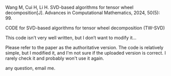 Wang M, Cui H, Li H. SVD-based algorithms for tensor wheel decomposition[J]. Advances in Computational Mathematics, 2024, 50(5): 99.

CODE for SVD-based algorithms for tensor wheel decomposition (TW-SVD)

This code isn't very well written, but I don’t want to modify it... 

Please refer to the paper as the authoritative version. The code is relatively simple, but I modified it, and I'm not sure if the uploaded version is correct. I rarely check it and probably won't use it again.

any question, email me.
